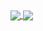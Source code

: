 
<a href="https://github.com/alikera/github-readme-stats">
  <img align="center" src="https://github-readme-stats.vercel.app/api?username=alikera&show_icons=true&theme=radical&include_all_commits=true"/>
</a>


<a href="https://github.com/alikera/top-langs">
  <img align="center" src="https://github-readme-stats.vercel.app/api/top-langs/?username=beafshar&layout=compact&theme=radical" />
</a>

<!--
Here are some ideas to get you started:

- 🔭 I’m currently working on ...
- 🌱 I’m currently learning ...
- 👯 I’m looking to collaborate on ...
- 🤔 I’m looking for help with ...
- 💬 Ask me about ...
- 📫 How to reach me: ...
- 😄 Pronouns: ...
- ⚡ Fun fact: ...
-->

